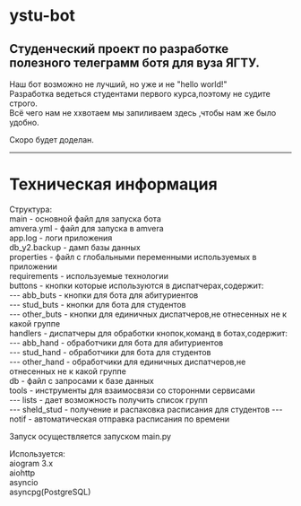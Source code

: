 # ystu-bot
Студенческий проект по разработке полезного телеграмм ботя для вуза ЯГТУ.
---------------------------------------------------------------------------
Наш бот возможно не лучший, но уже и не "hello world!"      
Разработка ведеться студентами первого курса,поэтому не судите строго.      
Всё чего нам не ххвотаем мы запиливаем здесь ,чтобы нам же было удобно.     

Скоро будет доделан.        

_________________________________
# Техническая информация      
Структура:   
main - основной файл для запуска бота   
amvera.yml - файл для запуска в amvera    
app.log - логи приложения\
db_y2.backup - дамп базы данных\
properties - файл с глобальными переменными используемых в приложении\
requirements - используемые технологии\
buttons - кнопки которые используются в диспатчерах,содержит:   
--- abb_buts - кнопки для бота для абитуриентов     
--- stud_buts - кнопки для бота для студентов   
--- other_buts - кнопки для единичных диспатчеров,не отнесенных не к какой группе   
handlers - диспатчеры для обработки кнопок,команд в ботах,содержит:     
--- abb_hand - обработчики для бота для абитуриентов        
--- stud_hand - обработчики для бота для студентов      
--- other_hand - обработчики для единичных диспатчеров,не отнесенных не к какой группе     
db - файл с запросами к базе данных     
tools - инструменты для взаимосвязи со стороннми сервисами      
--- lists - дает возможность получить список групп      
--- sheld_stud - получение и распаковка расписания для студентов 
--- notif - автоматическая отправка расписания по времени 

Запуск осуществляется запуском main.py

Используется:       
aiogram 3.x     
aiohttp     
asyncio     
asyncpg(PostgreSQL)     
